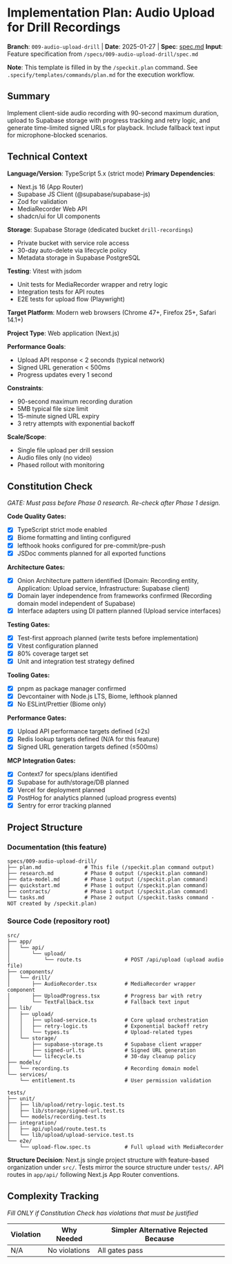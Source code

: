 # Implementation Plan: Audio Upload for Drill Recordings

**Branch**: `009-audio-upload-drill` | **Date**: 2025-01-27 | **Spec**: [spec.md](spec.md)
**Input**: Feature specification from `/specs/009-audio-upload-drill/spec.md`

**Note**: This template is filled in by the `/speckit.plan` command. See `.specify/templates/commands/plan.md` for the execution workflow.

## Summary

Implement client-side audio recording with 90-second maximum duration, upload to Supabase storage with progress tracking and retry logic, and generate time-limited signed URLs for playback. Include fallback text input for microphone-blocked scenarios.

## Technical Context

**Language/Version**: TypeScript 5.x (strict mode)
**Primary Dependencies**:
- Next.js 16 (App Router)
- Supabase JS Client (@supabase/supabase-js)
- Zod for validation
- MediaRecorder Web API
- shadcn/ui for UI components

**Storage**: Supabase Storage (dedicated bucket `drill-recordings`)
- Private bucket with service role access
- 30-day auto-delete via lifecycle policy
- Metadata storage in Supabase PostgreSQL

**Testing**: Vitest with jsdom
- Unit tests for MediaRecorder wrapper and retry logic
- Integration tests for API routes
- E2E tests for upload flow (Playwright)

**Target Platform**: Modern web browsers (Chrome 47+, Firefox 25+, Safari 14.1+)

**Project Type**: Web application (Next.js)

**Performance Goals**:
- Upload API response < 2 seconds (typical network)
- Signed URL generation < 500ms
- Progress updates every 1 second

**Constraints**:
- 90-second maximum recording duration
- 5MB typical file size limit
- 15-minute signed URL expiry
- 3 retry attempts with exponential backoff

**Scale/Scope**:
- Single file upload per drill session
- Audio files only (no video)
- Phased rollout with monitoring

## Constitution Check

*GATE: Must pass before Phase 0 research. Re-check after Phase 1 design.*

**Code Quality Gates:**

- [x] TypeScript strict mode enabled
- [x] Biome formatting and linting configured
- [x] lefthook hooks configured for pre-commit/pre-push
- [x] JSDoc comments planned for all exported functions

**Architecture Gates:**

- [x] Onion Architecture pattern identified (Domain: Recording entity, Application: Upload service, Infrastructure: Supabase client)
- [x] Domain layer independence from frameworks confirmed (Recording domain model independent of Supabase)
- [x] Interface adapters using DI pattern planned (Upload service interfaces)

**Testing Gates:**

- [x] Test-first approach planned (write tests before implementation)
- [x] Vitest configuration planned
- [x] 80% coverage target set
- [x] Unit and integration test strategy defined

**Tooling Gates:**

- [x] pnpm as package manager confirmed
- [x] Devcontainer with Node.js LTS, Biome, lefthook planned
- [x] No ESLint/Prettier (Biome only)

**Performance Gates:**

- [x] Upload API performance targets defined (≤2s)
- [x] Redis lookup targets defined (N/A for this feature)
- [x] Signed URL generation targets defined (≤500ms)

**MCP Integration Gates:**

- [x] Context7 for specs/plans identified
- [x] Supabase for auth/storage/DB planned
- [x] Vercel for deployment planned
- [x] PostHog for analytics planned (upload progress events)
- [x] Sentry for error tracking planned

## Project Structure

### Documentation (this feature)

```
specs/009-audio-upload-drill/
├── plan.md              # This file (/speckit.plan command output)
├── research.md          # Phase 0 output (/speckit.plan command)
├── data-model.md        # Phase 1 output (/speckit.plan command)
├── quickstart.md        # Phase 1 output (/speckit.plan command)
├── contracts/           # Phase 1 output (/speckit.plan command)
└── tasks.md             # Phase 2 output (/speckit.tasks command - NOT created by /speckit.plan)
```

### Source Code (repository root)

```
src/
├── app/
│   └── api/
│       └── upload/
│           └── route.ts              # POST /api/upload (upload audio file)
├── components/
│   └── drill/
│       ├── AudioRecorder.tsx         # MediaRecorder wrapper component
│       ├── UploadProgress.tsx        # Progress bar with retry
│       └── TextFallback.tsx          # Fallback text input
├── lib/
│   ├── upload/
│   │   ├── upload-service.ts         # Core upload orchestration
│   │   ├── retry-logic.ts            # Exponential backoff retry
│   │   └── types.ts                  # Upload-related types
│   └── storage/
│       ├── supabase-storage.ts       # Supabase client wrapper
│       ├── signed-url.ts             # Signed URL generation
│       └── lifecycle.ts              # 30-day cleanup policy
├── models/
│   └── recording.ts                  # Recording domain model
└── services/
    └── entitlement.ts                # User permission validation

tests/
├── unit/
│   ├── lib/upload/retry-logic.test.ts
│   ├── lib/storage/signed-url.test.ts
│   └── models/recording.test.ts
├── integration/
│   ├── api/upload/route.test.ts
│   └── lib/upload/upload-service.test.ts
└── e2e/
    └── upload-flow.spec.ts           # Full upload with MediaRecorder
```

**Structure Decision**: Next.js single project structure with feature-based organization under `src/`. Tests mirror the source structure under `tests/`. API routes in `app/api/` following Next.js App Router conventions.

## Complexity Tracking

*Fill ONLY if Constitution Check has violations that must be justified*

| Violation | Why Needed | Simpler Alternative Rejected Because |
|-----------|------------|-------------------------------------|
| N/A | No violations | All gates pass |
